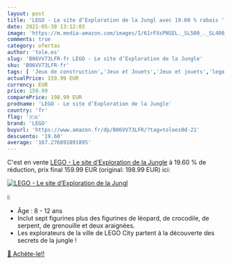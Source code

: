 ```yaml
---
layout: post
title: 'LEGO - Le site d’Exploration de la Jungl avec 19.60 % rabais '
date: 2021-05-30 13:12:03
image: 'https://m.media-amazon.com/images/I/61rFXsPNSEL._SL500_._SL400_.jpg'
comments: true
category: ofertas
author: 'tole.es'
slug: 'B06VV73LFR-fr LEGO - Le site d’Exploration de la Jungle'
sku: 'B06VV73LFR-fr'
tags: [ 'Jeux de construction','Jeux et Jouets','Jeux et jouets','lego', ]
actualPrice: 159.99 EUR
currency: EUR
price: 159.99
comparePrice: 198.99 EUR
prodname: 'LEGO - Le site d’Exploration de la Jungle'
country: 'fr'
flag: '🇫🇷'
brand: 'LEGO'
buyurl: 'https://www.amazon.fr/dp/B06VV73LFR/?tag=tolees0d-21'
descuento: '19.60'
average: '167.276891891895'
---
```


C'est en vente [LEGO - Le site d’Exploration de la Jungle](https://www.amazon.fr/dp/B06VV73LFR/?tag=tolees0d-21)  à  19.60 % de réduction, prix final  159.99 EUR (original: 198.99 EUR) ici:

[![LEGO - Le site d’Exploration de la Jungl](https://m.media-amazon.com/images/I/61rFXsPNSEL._SL500_._SL400_.jpg)](https://www.amazon.fr/dp/B06VV73LFR/?tag=tolees0d-21)

ℹ️:

- Âge : 8 - 12 ans
- Inclut sept figurines plus des figurines de léopard, de crocodile, de serpent, de grenouille et deux araignées.
- Les explorateurs de la ville de LEGO City partent à la découverte des secrets de la jungle !

[🛒 Achète-le!!](https://www.amazon.fr/dp/B06VV73LFR/?tag=tolees0d-21)
